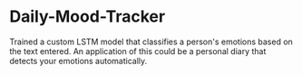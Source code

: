 # Daily-Mood-Tracker
Trained a custom LSTM model that classifies a person's emotions based on the text entered. An application of this could be a personal diary that detects your emotions automatically.
